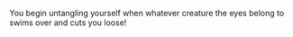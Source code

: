 You begin untangling yourself when whatever creature the eyes belong to swims over and cuts you loose!
